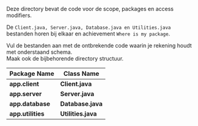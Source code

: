 Deze directory bevat de code voor de scope, packages en access modifiers. 

De ```Client.java, Server.java, Database.java en Utilities.java``` bestanden horen bij elkaar en achievement `Where is my package`.

Vul de bestanden aan met de ontbrekende code waarin je rekening houdt met onderstaand schema.  
Maak ook de bijbehorende directory structuur.

Package Name | Class Name |
--- | ---| 
**app.client** | **Client.java** |
**app.server** | **Server.java** |
**app.database** | **Database.java** |
**app.utilities** | **Utilities.java** |

